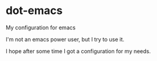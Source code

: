 # dot-emacs

My configuration for emacs

I'm not an emacs power user, but I try to use it.

I hope after some time I got a configuration for my needs.